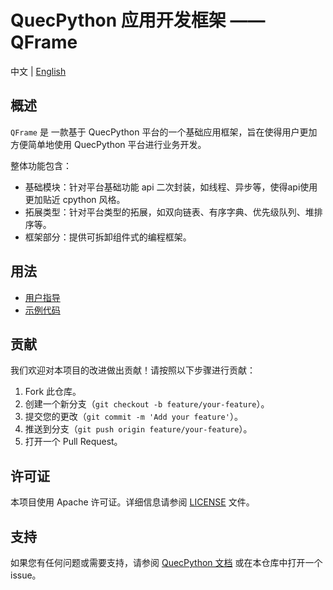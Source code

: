 # QuecPython 应用开发框架 —— QFrame

中文 | [English](README.md)

## 概述

`QFrame` 是 一款基于 QuecPython 平台的一个基础应用框架，旨在使得用户更加方便简单地使用 QuecPython 平台进行业务开发。

整体功能包含：

- 基础模块：针对平台基础功能 api 二次封装，如线程、异步等，使得api使用更加贴近 cpython 风格。
- 拓展类型：针对平台类型的拓展，如双向链表、有序字典、优先级队列、堆排序等。
- 框架部分：提供可拆卸组件式的编程框架。

## 用法

- [用户指导](./docs/zh/用户指导.md)
- [示例代码](./docs/zh/示例代码.md)

## 贡献

我们欢迎对本项目的改进做出贡献！请按照以下步骤进行贡献：

1. Fork 此仓库。
2. 创建一个新分支（`git checkout -b feature/your-feature`）。
3. 提交您的更改（`git commit -m 'Add your feature'`）。
4. 推送到分支（`git push origin feature/your-feature`）。
5. 打开一个 Pull Request。

## 许可证

本项目使用 Apache 许可证。详细信息请参阅 [LICENSE](LICENSE) 文件。

## 支持

如果您有任何问题或需要支持，请参阅 [QuecPython 文档](https://python.quectel.com/doc) 或在本仓库中打开一个 issue。

